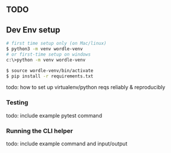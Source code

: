 ## TODO

## Dev Env setup
```bash
# first time setup only (on Mac/linux)
$ python3 -m venv wordle-venv
# or first-time setup on windows
c:\>python -m venv wordle-venv

$ source wordle-venv/bin/activate
$ pip install -r requirements.txt
```

todo: how to set up virtualenv/python reqs reliably & reproducibly

### Testing
todo: include example pytest command

### Running the CLI helper
todo: include example command and input/output